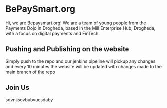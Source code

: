 # BePaySmart.org

Hi, we are Bepaysmart.org! We are a team of young people from the Payments Dojo in Drogheda, based in the Mill Enterprise Hub, Drogheda, with a focus on digital payments and FinTech.

## Pushing and Publishing on the website

Simply push to the repo and our jenkins pipeline will pickup any changes and every 10 minutes the website will be updated with changes made to the main branch of the repo

## Join Us

sdvnjisovbubvucsdaby
